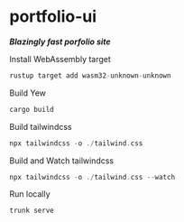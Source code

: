 # portfolio-ui

**_Blazingly fast porfolio site_**

Install WebAssembly target

```rust
rustup target add wasm32-unknown-unknown
```

Build Yew

```rust
cargo build
```

Build tailwindcss

```rust
npx tailwindcss -o ./tailwind.css
```

Build and Watch tailwindcss

```rust
npx tailwindcss -o ./tailwind.css --watch
```

Run locally

```rust
trunk serve
```
